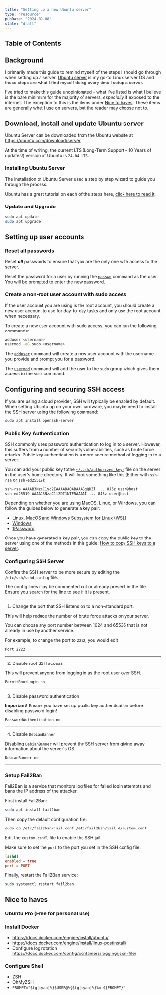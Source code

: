 ```yaml
---
title: "Setting up a new Ubuntu server"
type: "resource"
pubDate: "2024-09-08"
state: "draft"
---
```


## Table of Contents

## Background

I primarily made this guide to remind myself of the steps I should go through
when setting up a server. [Ubuntu server](https://ubuntu.com/server) is my go-to
Linux server OS and these steps are what I find myself doing every time I setup
a server.

I've tried to make this guide unopinionated - what I've listed is what I believe
is the bare minimum for the majority of servers, _especially_ if exposed to the
internet. The exception to this is the items under
[Nice to haves](#nice-to-haves). These items are generally what I use on
servers, but the reader may choose not to.

## Download, install and update Ubuntu server

Ubuntu Server can be downloaded from the Ubuntu website at
https://ubuntu.com/download/server

At the time of writing, the current LTS (Long-Term Support - 10 Years of
updates!) version of Ubuntu is `24.04 LTS`.

### Installing Ubuntu Server

The installation of Ubuntu Server used a step by step wizard to guide you
through the process.

Ubuntu has a great tutorial on each of the steps here,
[click here to read it](https://ubuntu.com/tutorials/install-ubuntu-server).

### Update and Upgrade

```bash
sudo apt update
sudo apt upgrade
```

## Setting up user accounts

### Reset all passwords

Reset **_all_** passwords to ensure that you are the only one with access to the
server.

Reset the password for a user by running the
[`passwd`](https://linux.die.net/man/1/passwd) command as the user. You will be
prompted to enter the new password.

### Create a non-root user account with sudo access

If the user account you are using is the root account, you should create a new
user account to use for day-to-day tasks and only use the root account when
necessary.

To create a new user account with sudo access, you can run the following
commands:

```bash
adduser <username>
usermod -aG sudo <username>
```

The [`adduser`](https://linux.die.net/man/8/adduser) command will create a new
user account with the username you provide and prompt you for a password.

The [`usermod`](https://linux.die.net/man/8/usermod) command will add the user
to the `sudo` group which gives them access to the `sudo` command.

## Configuring and securing SSH access

If you are using a cloud provider, SSH will typically be enabled by default.
When setting Ubuntu up on your own hardware, you maybe need to install the SSH
server using the following command:

```bash
sudo apt install openssh-server
```

### Public Key Authentication

SSH commonly uses password authentication to log in to a server. However, this
suffers from a number of security vulnerabilities, such as brute force attacks.
Public key authentication is a more secure method of logging in to a server.

You can add your public key tothe
[`~/.ssh/authorized_keys`](https://linux.die.net/man/8/sshd#:~:text=AUTHORIZED_KEYS%20FILE%20FORMAT)
file on the server in the user's home directory. It will look something like
this (Either with `ssh-rsa` or `ssh-ed25519`):

```bash
ssh-rsa AAAAB3NzaC1yc2EAAAADAQABAAABgQDZl ... 8J5z user@host
ssh-ed25519 AAAAC3NzaC1lZDI1NTE5AAAAI ... 8J5z user@host
```

Depending on whether you are using MacOS, Linux, or Windows, you can follow the
guides below to generate a key pair:

- [Linux, MacOS and Windows Subsystem for Linux (WSL)](https://docs.digitalocean.com/products/droplets/how-to/add-ssh-keys/create-with-openssh/)
- [Windows](https://docs.digitalocean.com/products/droplets/how-to/add-ssh-keys/create-with-putty/)
- [1Password](https://developer.1password.com/docs/ssh/manage-keys)

Once you have generated a key pair, you can copy the public key to the server
using one of the methods in this guide:
[How to copy SSH keys to a server](https://www.digitalocean.com/community/tutorials/how-to-set-up-ssh-keys-on-ubuntu-20-04).

### Configuring SSH Server

Confire the SSH server to be more secure by editing the `/etc/ssh/sshd_config`
file.

The config lines may be commented out or already present in the file. Ensure you
search for the line to see if it is present.

---

1. Change the port that SSH listens on to a non-standard port.

This will help reduce the number of brute force attacks on your server.

You can choose any port number between 1024 and 65535 that is not already in use
by another service.

For example, to change the port to `2222`, you would edit

```bash
Port 2222
```

---

2. Disable root SSH access

This will prevent anyone from logging in as the root user over SSH.

```bash
PermitRootLogin no
```

---

3. Disable password authentication

**Important!** Ensure you have set up public key authentication before disabling
password login!

```bash
PasswordAuthentication no
```

---

4. Disable `DebianBanner`

Disabling `DebianBanner` will prevent the SSH server from giving away
information about the server's OS.

```bash
DebianBanner no
```

---

### Setup Fail2Ban

Fail2Ban is a service that monitors log files for failed login attempts and bans
the IP address of the attacker.

First install Fail2Ban:

```bash
sudo apt install fail2ban
```

Then copy the default configuration file:

```bash
sudo cp /etc/fail2ban/jail.conf /etc/fail2ban/jail.d/custom.conf
```

Edit the `custom.confl` file to enable the SSH jail:

Make sure to set the `port` to the port you set in the SSH config file.

```toml
[sshd]
enabled = true
port = PORT
```

Finally, restart the Fail2Ban service:

```bash
sudo systemctl restart fail2ban
```

## Nice to haves

### Ubuntu Pro (Free for personal use)

### Install Docker

- https://docs.docker.com/engine/install/ubuntu/
- https://docs.docker.com/engine/install/linux-postinstall/
- Configure log rotation
  https://docs.docker.com/config/containers/logging/json-file/

### Configure Shell

- ZSH
- OhMyZSH
- `PROMPT="$fg[cyan]%}$USER@%{$fg[cyan]%}%m ${PROMPT}"`

